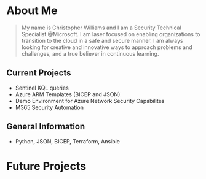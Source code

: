 
# About Me
>  My name is Christopher Williams and I am a Security Technical Specialist @Microsoft. I am laser focused on enabling organizations to transition to the cloud in a safe and secure manner. I am always looking for creative and innovative ways to approach problems and challenges, and a true believer in continuous learning.

## Current Projects
- Sentinel KQL queries
- Azure ARM Templates (BICEP and JSON)
- Demo Environment for Azure Network Security Capabilites
- M365 Security Automation

## General Information
- Python, JSON, BICEP, Terraform, Ansible

# Future Projects


<!-- Comment -->

